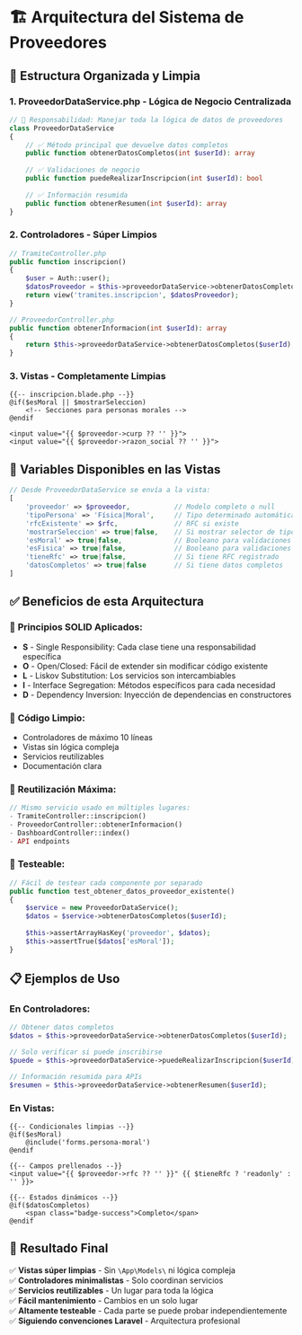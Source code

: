 # 🏗️ Arquitectura del Sistema de Proveedores

## 📂 Estructura Organizada y Limpia

### 1. **ProveedorDataService.php** - Lógica de Negocio Centralizada
```php
// 🎯 Responsabilidad: Manejar toda la lógica de datos de proveedores
class ProveedorDataService
{
    // ✅ Método principal que devuelve datos completos
    public function obtenerDatosCompletos(int $userId): array
    
    // ✅ Validaciones de negocio
    public function puedeRealizarInscripcion(int $userId): bool
    
    // ✅ Información resumida
    public function obtenerResumen(int $userId): array
}
```

### 2. **Controladores** - Súper Limpios
```php
// TramiteController.php
public function inscripcion()
{
    $user = Auth::user();
    $datosProveedor = $this->proveedorDataService->obtenerDatosCompletos($user->id);
    return view('tramites.inscripcion', $datosProveedor);
}

// ProveedorController.php  
public function obtenerInformacion(int $userId): array
{
    return $this->proveedorDataService->obtenerDatosCompletos($userId);
}
```

### 3. **Vistas** - Completamente Limpias
```blade
{{-- inscripcion.blade.php --}}
@if($esMoral || $mostrarSeleccion)
    <!-- Secciones para personas morales -->
@endif

<input value="{{ $proveedor->curp ?? '' }}">
<input value="{{ $proveedor->razon_social ?? '' }}">
```

## 🔄 Variables Disponibles en las Vistas

```php
// Desde ProveedorDataService se envía a la vista:
[
    'proveedor' => $proveedor,           // Modelo completo o null
    'tipoPersona' => 'Física|Moral',     // Tipo determinado automáticamente
    'rfcExistente' => $rfc,              // RFC si existe
    'mostrarSeleccion' => true|false,    // Si mostrar selector de tipo
    'esMoral' => true|false,             // Booleano para validaciones
    'esFisica' => true|false,            // Booleano para validaciones
    'tieneRfc' => true|false,            // Si tiene RFC registrado
    'datosCompletos' => true|false       // Si tiene datos completos
]
```

## ✅ Beneficios de esta Arquitectura

### 🎯 **Principios SOLID Aplicados:**
- **S** - Single Responsibility: Cada clase tiene una responsabilidad específica
- **O** - Open/Closed: Fácil de extender sin modificar código existente  
- **L** - Liskov Substitution: Los servicios son intercambiables
- **I** - Interface Segregation: Métodos específicos para cada necesidad
- **D** - Dependency Inversion: Inyección de dependencias en constructores

### 🧹 **Código Limpio:**
- Controladores de máximo 10 líneas
- Vistas sin lógica compleja
- Servicios reutilizables
- Documentación clara

### 🔄 **Reutilización Máxima:**
```php
// Mismo servicio usado en múltiples lugares:
- TramiteController::inscripcion()
- ProveedorController::obtenerInformacion()  
- DashboardController::index()
- API endpoints
```

### 🧪 **Testeable:**
```php
// Fácil de testear cada componente por separado
public function test_obtener_datos_proveedor_existente()
{
    $service = new ProveedorDataService();
    $datos = $service->obtenerDatosCompletos($userId);
    
    $this->assertArrayHasKey('proveedor', $datos);
    $this->assertTrue($datos['esMoral']);
}
```

## 📋 Ejemplos de Uso

### En Controladores:
```php
// Obtener datos completos
$datos = $this->proveedorDataService->obtenerDatosCompletos($userId);

// Solo verificar si puede inscribirse  
$puede = $this->proveedorDataService->puedeRealizarInscripcion($userId);

// Información resumida para APIs
$resumen = $this->proveedorDataService->obtenerResumen($userId);
```

### En Vistas:
```blade
{{-- Condicionales limpias --}}
@if($esMoral)
    @include('forms.persona-moral')
@endif

{{-- Campos prellenados --}}
<input value="{{ $proveedor->rfc ?? '' }}" {{ $tieneRfc ? 'readonly' : '' }}>

{{-- Estados dinámicos --}}
@if($datosCompletos)
    <span class="badge-success">Completo</span>
@endif
```

## 🚀 Resultado Final

✅ **Vistas súper limpias** - Sin `\App\Models\` ni lógica compleja  
✅ **Controladores minimalistas** - Solo coordinan servicios  
✅ **Servicios reutilizables** - Un lugar para toda la lógica  
✅ **Fácil mantenimiento** - Cambios en un solo lugar  
✅ **Altamente testeable** - Cada parte se puede probar independientemente  
✅ **Siguiendo convenciones Laravel** - Arquitectura profesional 